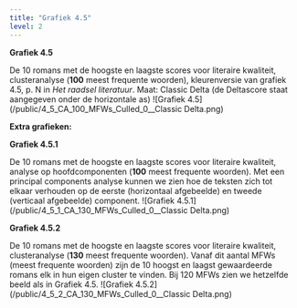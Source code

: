 ```yaml
---
title: "Grafiek 4.5"
level: 2
---
```

**Grafiek 4.5**

De 10 romans met de hoogste en laagste scores voor literaire kwaliteit, clusteranalyse (**100** meest frequente woorden), kleurenversie van grafiek 4.5, p. N in *Het raadsel literatuur*. Maat: Classic Delta (de Deltascore staat aangegeven onder de horizontale as)
![Grafiek 4.5](/public/4_5_CA_100_MFWs_Culled_0__Classic Delta.png)

**Extra grafieken:**

**Grafiek 4.5.1**

De 10 romans met de hoogste en laagste scores voor literaire kwaliteit, analyse op hoofdcomponenten (**100** meest frequente woorden). Met een principal components analyse kunnen we zien hoe de teksten zich tot elkaar verhouden op de eerste (horizontaal afgebeelde) en tweede (verticaal afgebeelde) component.
![Grafiek 4.5.1](/public/4_5_1_CA_130_MFWs_Culled_0__Classic Delta.png)

**Grafiek 4.5.2**

De 10 romans met de hoogste en laagste scores voor literaire kwaliteit, clusteranalyse (**130** meest frequente woorden). Vanaf dit aantal MFWs (meest frequente woorden) zijn de 10 hoogst en laagst gewaardeerde romans elk in hun eigen cluster te vinden. Bij 120 MFWs zien we hetzelfde beeld als in Grafiek 4.5.
![Grafiek 4.5.2](/public/4_5_2_CA_130_MFWs_Culled_0__Classic Delta.png)
